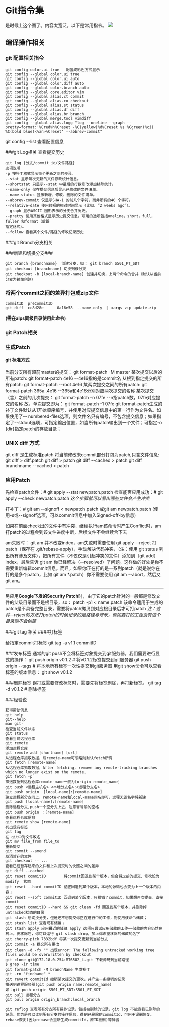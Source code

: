 # Git指令集
是时候上这个图了。内容太宽泛，以下是常用指令。
![](http://pbdkyxc0r.bkt.clouddn.com/fec59e2c-3980-4ac6-8989-5f250ddf50f6.png)

## 编译操作相关

### git 配置相关指令

```
git config color.ui true   配置成彩色方式显示
git config --global color.ui true
git config --global color.ui auto
git config --global color.diff auto
git config --global color.branch auto
git config --global core.editor vim
git config --global alias.ct commit
git config --global alias.co checkout
git config --global alias.st status
git config --global alias.df diff
git config --global alias.br branch
git config --global merge.tool vimdiff
git config --global alias.logg "log --oneline --graph --pretty=format:'%Cred%h%Creset -%C(yellow)%d%Creset %s %Cgreen(%ci) %C(bold blue)<%an>%Creset' --abbrev-commit"
```
git config --list     查看配置信息

###git Log相关
查看提交历史

```
git log {分支/commit_id/文件路径}
选项说明
-p 按补丁格式显示每个更新之间的差异。
--stat 显示每次更新的文件修改统计信息。
--shortstat 只显示--stat 中最后的行数修改添加移除统计。
--name-only 仅在提交信息后显示已修改的文件清单。
--name-status 显示新增、修改、删除的文件清单。
--abbrev-commit 仅显示SHA-1 的前几个字符，而非所有的40 个字符。
--relative-date 使用较短的相对时间显示（比如，“2 weeks ago”）。
--graph 显示ASCII 图形表示的分支合并历史。
--pretty 使用其他格式显示历史提交信息。可用的选项包括oneline，short，full，fuller 和format（后跟
指定格式）。
--follow 查看某个文件/路径的修改记录历史
```

###git Branch分支相关

###新建和切换分支###
```
git branch {branchname}  创建分支，如： git branch S501_PT_SDT
git checkout [branchname] 切换到该分支
git checkout -b [local-branch-name] 创建并切换，上两个命令的合并（默认从当前分支为镜像创建）
```

### 将两个commit之间的差异打包成zip文件
```
commitID  preCommitID
git diff  cc8d28e      0a16e58  --name-only  | xargs zip update.zip
```

**(需在alps同级目录使用此命令)**

### git Patch相关
### 生成Patch
#### git 标准方式
当前分支所有超前master的提交：
git format-patch -M master
某次提交以后的所有patch:
git format-patch 4e16 --4e16指的是commit名
从根到指定提交的所有patch:
git format-patch --root 4e16
某两次提交之间的所有patch:
git format-patch 365a..4e16 --365a和4e16分别对应两次提交的名称
某次提交（含）之前的几次提交：
git format-patch –n 07fe --n指patch数，07fe对应提交的名称
故，单次提交即为：
git format-patch -1 07fe
git format-patch生成的补丁文件默认从1开始顺序编号，并使用对应提交信息中的第一行作为文件名。如果使用了-- numbered-files选项，则文件名只有编号，不包含提交信息；如果指定了--stdout选项，可指定输出位置，如当所有patch输出到一个文件；可指定-o {dir}指定patch的存放目录；

### UNIX diff 方式

git diff 是生成标准patch
将当前修改未commit部分打包为patch,只含文件信息:
git diff > diff.patch 
git diff  > patch
git diff  --cached > patch
git diff  branchname --cached > patch

### 应用Patch

先检查patch文件：# git apply --stat newpatch.patch
检查能否应用成功：# git apply --check  newpatch.patch   *这个步骤就可以看出哪些文件会产生冲突*

打补丁：# git am --signoff < newpatch.patch 或git am newpatch.patch
(使用-s或--signoff选项，可以commit信息中加入Signed-off-by信息)

如果在前面check出的文件中有冲突，继续执行am该命令时产生Conflict时，am打patch的过程会到该文件进度中断，后续文件不会继续合下去

am失败时：
git am 并不改变index，am失败时需要使用 git apply --reject 打patch（保存在 .git/rebase-apply），手动解决代码冲突，（注：使用 git status 列出所有涉及文件），把所有文件（不仅仅是引起冲突的文件）添加到（git add）index，最后告诉 git am 你已经解决（--resolved）了问题。这样做的好处是你不需要重新编辑commit信息。而且，如果你正在打的是一系列patch（就是说你在打的是多个patch，比如 git am *.patch）你不需要使用 git am --abort，然后又 git am。

***
另应用**Google下发的Security Patch**时，由于它的patch针对的一般都是修改文件的父级目录而不是根目录，so：
patch -p1 < name.patch  该命令适用于生成的patch是不具备完整目录，需要将patch拷贝到对应根目录后才可打patch
*注：这种--reject的方法打patch的时候记录的是路径与修改，假如要打的工程没有这个目录则不会创建*

###git tag 相关
####打标签

给指定commit打标签
git tag -a v1.1 commitID

###发布标签
通常的git push不会将标签对象提交到git服务器，我们需要进行显式的操作：
git push origin v0.1.2 # 将v0.1.2标签提交到git服务器
git push origin --tags # 将本地所有标签一次性提交到git服务器
用git show命令可以查看标签的版本信息：
git show v0.1.2

###删除标签
误打或需要修改标签时，需要先将标签删除，再打新标签。
git tag -d v0.1.2 # 删除标签

###经验说

```
获得帮助信息
git help
git--help
man git-
检查当前文件状态
git status
查看当前远程仓库
git remote
添加远程仓库
git remote add [shortname] [url]
从远程仓库抓取数据，后remote-name可忽略则默认fetch所有
git fetch [remote-name]
从远程仓库抓取数据，After fetching, remove any remote-tracking branches which no longer exist on the remote.
git fetch -p 
推送数据到远程仓库remote-name一般为[origin remote_name]
git push <远程主机名> <本地分支名>:<远程分支名>
git push origin  [local-name]:[remote-name]
建立远程新分支同上，remote-name和local-name同名即可，远程无该名字将新建
git push [local-name]:[remote-name]
删除远程分支,push一个空分支上去，注意冒号前的空格
git push origin ：[remote-name]
查看远程仓库信息
git remote show [remote-name]
列出现有标签
git tag
在 git中对文件改名
git mv file_from file_to
重新提交
git commit --amend
取消暂存的文件
git checkout -- ...
查看已经暂存起来的文件和上次提交时的快照之间的差异
git diff --cached
git reset commitID        将commit回退到某个版本，但会将之前的提交、修改设为modify  状态
git reset --hard commitID 彻底回退到某个版本，本地的源码也会变为上一个版本的内容；
git reset --soft commitID 回退到某个版本，只撤销了commit，如果想再次提交，直接commit
git reset commitID --hard && git clean -fd 回退到某个版本，并删除掉untracked状态的目录
git stash 想切换分支，但是还不想提交你正在进行中的工作，则使用该命令储藏；
git stash list 查看现有储藏；
git stash apply 应用最近的储藏 apply 选项只尝试应用储藏的工作——储藏的内容仍然在栈上。要移除它，你可以运行 git stash drop，加上你希望移除的储藏的名字
git cherry-pick 7332bdf 将某一次提交更新到当前分支
git commit -a 提交所有更改
git clean -d -fx "" 出现error: The following untracked working tree files would be overwritten by checkout
git clone git@172.18.0.254:MT6582_L.git 下载源码到当前路径
$ grep -ir time
git format-patch -M branchName 生成补丁
git -rn "findname" *
git revert commitId 撤销某次提交的更改，并产生一条撤销的记录
推送到送程服务器(git push origin name:remote_name)
如：git push origin S501_PT_SDT:S501_PT_SDT
git pull 远程分支
git pull origin origin_branch:local_branch

git reflog 查看所有分支所有操作记录，包括被删除的记录，git log 不能查看已删除的记录。优势是可以读到所有分支的操作信息，得到已删除的commitId，可用于误删恢复、rebase恢复(因为rebase会重新生成commitId，原ID被删)等神器
```
